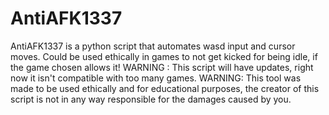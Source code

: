 # AntiAFK1337
AntiAFK1337 is a python script that automates wasd input and cursor moves.
Could be used ethically in games to not get kicked for being idle, if the game chosen allows it!
WARNING : This script will have updates, right now it isn't compatible with too many games.
WARNING: This tool was made to be used ethically and for educational purposes, the creator of this script is not in any way responsible for the damages caused by you.
